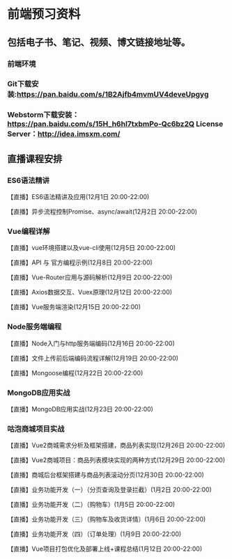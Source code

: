 # 前端预习资料
## 包括电子书、笔记、视频、博文链接地址等。

### 前端环境
### Git下载安装:https://pan.baidu.com/s/1B2Ajfb4mvmUV4deveUpgyg
### Webstorm下载安装：https://pan.baidu.com/s/15H_h6hI7txbmPo-Qc6bz2Q  License Server：http://idea.imsxm.com/

## 直播课程安排
### ES6语法精讲
【直播】ES6语法精讲及应用(12月1日 20:00-22:00)

【直播】异步流程控制Promise、async/await(12月2日 20:00-22:00)

### Vue编程详解
【直播】vue环境搭建以及vue-cli使用(12月5日 20:00-22:00)

【直播】API 与 官方编程示例(12月8日 20:00-22:00)

【直播】Vue-Router应用与源码解析(12月9日 20:00-22:00)

【直播】Axios数据交互、Vuex原理(12月12日 20:00-22:00)

【直播】Vue服务端渲染(12月15日 20:00-22:00)

### Node服务端编程
【直播】Node入门与http服务端编码(12月16日 20:00-22:00)

【直播】文件上传前后端编码流程详解(12月19日 20:00-22:00)

【直播】Mongoose编程(12月22日 20:00-22:00)

### MongoDB应用实战
【直播】MongoDB应用实战(12月23日 20:00-22:00)

### 咕泡商城项目实战
【直播】Vue2商城需求分析及框架搭建，商品列表实现(12月26日 20:00-22:00)

【直播】Vue2商城项目：商品列表模块实现的两种方式(12月29日 20:00-22:00)

【直播】商城后台框架搭建与商品列表滚动分页(12月30日 20:00-22:00)

【直播】业务功能开发（一）（分页查询及登录拦截）(1月2日 20:00-22:00)

【直播】业务功能开发（二）（购物车）(1月5日 20:00-22:00)

【直播】业务功能开发（三）（购物车及收货详情）(1月6日 20:00-22:00)

【直播】业务功能开发（四）（订单处理）(1月9日 20:00-22:00)

【直播】Vue项目打包优化及部署上线+课程总结(1月12日 20:00-22:00)